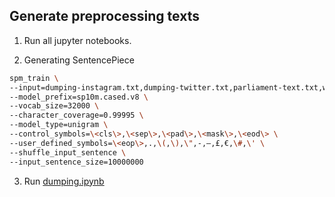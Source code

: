 ## Generate preprocessing texts

1. Run all jupyter notebooks.

2. Generating SentencePiece

```bash
spm_train \
--input=dumping-instagram.txt,dumping-twitter.txt,parliament-text.txt,wiki-text.txt,news-text.txt \
--model_prefix=sp10m.cased.v8 \
--vocab_size=32000 \
--character_coverage=0.99995 \
--model_type=unigram \
--control_symbols=\<cls\>,\<sep\>,\<pad\>,\<mask\>,\<eod\> \
--user_defined_symbols=\<eop\>,.,\(,\),\",-,–,£,€,\#,\' \
--shuffle_input_sentence \
--input_sentence_size=10000000
```

3. Run [dumping.ipynb](dumping.ipynb)
